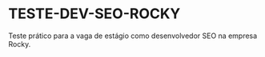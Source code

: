 # TESTE-DEV-SEO-ROCKY
Teste prático para a vaga de estágio como desenvolvedor SEO na empresa Rocky.
